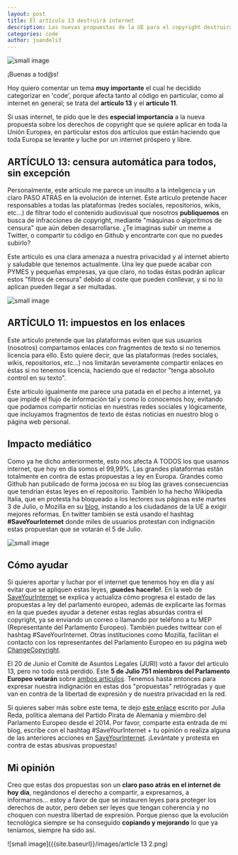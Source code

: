 ```yaml
---
layout: post
title: El artículo 13 destruirá internet
description: Las nuevas propuestas de la UE para el copyright destruirán internet tal y como lo conocemos hoy día
categories: code
author: juandels3
---
```


![small image]({{site.baseurl}}/images/hashtagBIG.png)

¡Buenas a tod@s!

Hoy quiero comentar un tema **muy importante** el cual he decidido categorizar en 'code', porque afecta tanto al código en particular, como al internet en general; se trata del **artículo 13** y el **artículo 11**.

Si usas internet, te pido que le des **especial importancia** a la nueva propuesta sobre los derechos de copyright que se quiere aplicar en toda la Unión Europea, en particular estos dos artículos que están haciendo que toda Europa se levante y luche por un internet próspero y libre.

## ARTÍCULO 13: censura automática para todos, sin excepción
Personalmente, este artículo me parece un insulto a la inteligencia y un claro PASO ATRÁS en la evolución de internet. Este artículo pretende hacer responsables a todas las plataformas (redes sociales, repositorios, wikis, etc...) de filtrar todo el contenido audiovisual que nosotros **publiquemos** en busca de infracciones de copyright, mediante "máquinas o algoritmos de censura" que aún deben desarrollarse. ¿Te imaginas subir un meme a Twitter, o compartir tu código en Github y encontrarte con que no puedes subirlo? 

Este artículo es una clara amenaza a nuestra privacidad y al internet abierto y saludable que tenemos actualmente. Una ley que puede acabar con PYMES y pequeñas empresas, ya que claro, no todas éstas podrán aplicar estos "filtros de censura" debido al coste que pueden conllevar, y si no lo aplican pueden llegar a ser multadas.

![small image]({{site.baseurl}}/images/error-ig2.png)

## ARTÍCULO 11: impuestos en los enlaces
Este artículo pretende que las plataformas eviten que sus usuarios (nosotros) compartamos enlaces con fragmentos de texto si no tenemos licencia para ello. Esto quiere decir, que las plataformas (redes sociales, wikis, repositorios, etc...) nos limitarán severamente compartir enlaces en éstas si no tenemos licencia, haciendo que el redactor "tenga absoluto control en su texto".

Este artículo igualmente me parece una patada en el pecho a internet, ya que impide el flujo de información tal y como lo conocemos hoy, evitando que podamos compartir noticias en nuestras redes sociales y lógicamente, que incluyamos fragmentos de texto de éstas noticias en nuestro blog o página web personal.

## Impacto mediático
Como ya he dicho anteriormente, esto nos afecta A TODOS los que usamos internet, que hoy en día somos el 99,99%. Las grandes plataformas están totalmente en contra de estas propuestas a ley en Europa. Grandes como Github han publicado de forma jocosa en su blog las graves consecuencias que tendrían éstas leyes en el repositorio. También lo ha hecho Wikipedia Italia, que en protesta ha bloqueado a los lectores sus páginas este martes 3 de Julio, o Mozilla en su [blog](https://blog.mozilla.org/blog/2017/09/11/copyright-vote-change-europes-internet/), instando a los ciudadanos de la UE a exigir mejores reformas.
En twitter también se está usando el hashtag **#SaveYourInternet** donde miles de usuarios protestan con indignación estas propuestan que se votarán el 5 de Julio.

![small image]({{site.baseurl}}/images/error-snap3.jpg)

## Cómo ayudar
Si quieres aportar y luchar por el internet que tenemos hoy en día y así evitar que se apliquen estas leyes, **¡puedes hacerlo!**. En la web de [SaveYourInternet](https://saveyourinternet.eu/) se explica y actualiza cómo progresa el estado de las propuestas a ley del parlamento europeo, además de explicarte las formas en la que puedes ayudar a detener estas reglas absurdas contra el copyright, ya se enviando un correo o llamando por teléfono a tu MEP (Representante del Parlamento Europeo). También puedes twittear con el hashtag #SaveYourInternet. Otras instituciones como Mozilla, facilitan el contacto con los representantes del Parlamento Europeo en su página web [ChangeCopyright](https://changecopyright.org/en-US/).

El 20 de Junio el Comité de Asuntos Legales (JURI) votó a favor del artículo 13, pero no todo está perdido. Este **5 de Julio 751 miembros del Parlamento Europeo votarán** sobre [ambos artículos](http://www.europarl.europa.eu/sides/getDoc.do?pubRef=-//EP//TEXT%2bREPORT%2bA8-2018-0245%2b0%2bDOC%2bXML%2bV0//EN&language=EN). Tenemos hasta entonces para expresar nuestra indignación en estas dos "propuestas" retrógradas y que van en contra de la libertad de expresión y de nuestra privacidad en la red.

Si quieres saber más sobre este tema, te dejo [este enlace](https://juliareda.eu/2018/06/article-11-13-vote/) escrito por Julia Reda, política alemana del Partido Pirata de Alemania y miembro del Parlamento Europeo desde el 2014.
Por favor, comparte esta entrada de mi blog, escribe con el hashtag #SaveYourInternet + tu opinión o realiza alguna de las anteriores acciones en [SaveYourInternet](https://saveyourinternet.eu/). ¡Levántate y protesta en contra de estas abusivas propuestas!

## Mi opinión
Creo que estas dos propuestas son un **claro paso atrás en el internet de hoy día**, negándonos el derecho a compartir, a expresarnos, a informarnos... estoy a favor de que se instauren leyes  para proteger los derechos de autor, pero deben ser leyes que tengan coherencia y no choquen con nuestra libertad de expresión. Porque pienso que la evolución tecnológica siempre se ha conseguido **copiando y mejorando** lo que ya teníamos, siempre ha sido así. 

![small image]({{site.baseurl}}/images/article 13 2.png)
